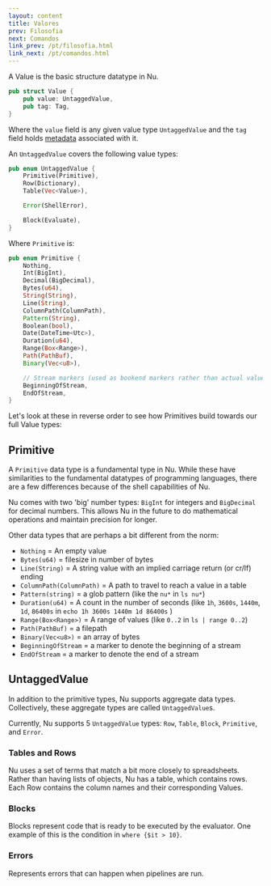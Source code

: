 ```yaml
---
layout: content
title: Valores
prev: Filosofia
next: Comandos
link_prev: /pt/filosofia.html
link_next: /pt/comandos.html
---
```


A Value is the basic structure datatype in Nu.

```rust
pub struct Value {
    pub value: UntaggedValue,
    pub tag: Tag,
}
```

Where the `value` field is any given value type `UntaggedValue` and the `tag` field holds [metadata](metadata.md) associated with it.

An `UntaggedValue` covers the following value types:

```rust
pub enum UntaggedValue {
    Primitive(Primitive),
    Row(Dictionary),
    Table(Vec<Value>),

    Error(ShellError),

    Block(Evaluate),
}
```

Where `Primitive` is:

```rust
pub enum Primitive {
    Nothing,
    Int(BigInt),
    Decimal(BigDecimal),
    Bytes(u64),
    String(String),
    Line(String),
    ColumnPath(ColumnPath),
    Pattern(String),
    Boolean(bool),
    Date(DateTime<Utc>),
    Duration(u64),
    Range(Box<Range>),
    Path(PathBuf),
    Binary(Vec<u8>),

    // Stream markers (used as bookend markers rather than actual values)
    BeginningOfStream,
    EndOfStream,
}
```

Let's look at these in reverse order to see how Primitives build towards our full Value types:

## Primitive

A `Primitive` data type is a fundamental type in Nu. While these have similarities to the fundamental datatypes of programming languages, there are a few differences because of the shell capabilities of Nu.

Nu comes with two 'big' number types: `BigInt` for integers and `BigDecimal` for decimal numbers. This allows Nu in the future to do mathematical operations and maintain precision for longer.

Other data types that are perhaps a bit different from the norm:

* `Nothing` = An empty value
* `Bytes(u64)` = filesize in number of bytes
* `Line(String)` = A string value with an implied carriage return (or cr/lf) ending
* `ColumnPath(ColumnPath)` = A path to travel to reach a value in a table
* `Pattern(string)` = a glob pattern (like the `nu*` in `ls nu*`)
* `Duration(u64)` = A count in the number of seconds (like `1h`, `3600s`, `1440m`, `1d`, `86400s` in `echo 1h 3600s 1440m 1d 86400s` )
* `Range(Box<Range>)` = A range of values (like `0..2` in `ls | range 0..2`)
* `Path(PathBuf)` = a filepath
* `Binary(Vec<u8>)` = an array of bytes
* `BeginningOfStream` = a marker to denote the beginning of a stream
* `EndOfStream` = a marker to denote the end of a stream

## UntaggedValue

In addition to the primitive types, Nu supports aggregate data types. Collectively, these aggregate types are called `UntaggedValue`s.

Currently, Nu supports 5 `UntaggedValue` types: `Row`, `Table`, `Block`, `Primitive`, and `Error`.

### Tables and Rows

Nu uses a set of terms that match a bit more closely to spreadsheets. Rather than having lists of objects, Nu has a table, which contains rows. Each Row contains the column names and their corresponding Values.

### Blocks

Blocks represent code that is ready to be executed by the evaluator. One example of this is the condition in `where {$it > 10}`. 

### Errors

Represents errors that can happen when pipelines are run.